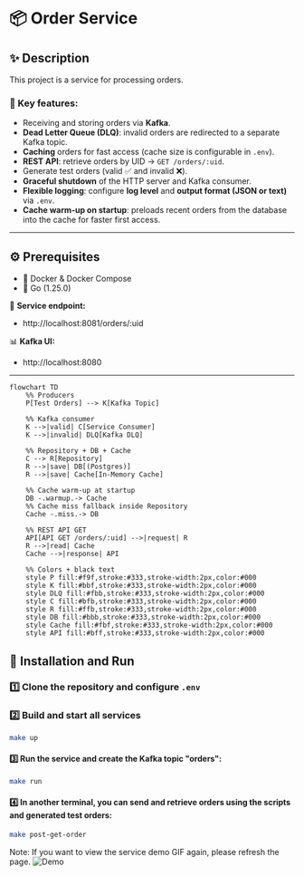 # 📦 Order Service

## ✨ Description
This project is a service for processing orders.  

### 🔑 Key features:
-  Receiving and storing orders via **Kafka**.  
-  **Dead Letter Queue (DLQ)**: invalid orders are redirected to a separate Kafka topic.  
-  **Caching** orders for fast access (cache size is configurable in `.env`).  
-  **REST API**: retrieve orders by UID → `GET /orders/:uid`.  
-  Generate test orders (valid ✅ and invalid ❌).  
- **Graceful shutdown** of the HTTP server and Kafka consumer.  
-  **Flexible logging**: configure **log level** and **output format (JSON or text)** via `.env`.  
- **Cache warm-up on startup**: preloads recent orders from the database into the cache for faster first access.


---

## ⚙️ Prerequisites
- 🐳 Docker & Docker Compose  
- 🐹 Go (1.25.0)  

📍 **Service endpoint:**  
- http://localhost:8081/orders/:uid  

📊 **Kafka UI:**  
- http://localhost:8080  

---


```mermaid
flowchart TD
    %% Producers
    P[Test Orders] --> K[Kafka Topic]

    %% Kafka consumer
    K -->|valid| C[Service Consumer]
    K -->|invalid| DLQ[Kafka DLQ]

    %% Repository + DB + Cache
    C --> R[Repository]
    R -->|save| DB[(Postgres)]
    R -->|save| Cache[In-Memory Cache]

    %% Cache warm-up at startup
    DB -.warmup.-> Cache
    %% Cache miss fallback inside Repository
    Cache -.miss.-> DB

    %% REST API GET
    API[API GET /orders/:uid] -->|request| R
    R -->|read| Cache
    Cache -->|response| API

    %% Colors + black text
    style P fill:#f9f,stroke:#333,stroke-width:2px,color:#000
    style K fill:#bbf,stroke:#333,stroke-width:2px,color:#000
    style DLQ fill:#fbb,stroke:#333,stroke-width:2px,color:#000
    style C fill:#bfb,stroke:#333,stroke-width:2px,color:#000
    style R fill:#ffb,stroke:#333,stroke-width:2px,color:#000
    style DB fill:#bbb,stroke:#333,stroke-width:2px,color:#000
    style Cache fill:#fbf,stroke:#333,stroke-width:2px,color:#000
    style API fill:#bff,stroke:#333,stroke-width:2px,color:#000
```

## 🚀 Installation and Run

### 1️⃣ Clone the repository and configure `.env`

### 2️⃣ Build and start all services
```bash
make up
```
#### 3️⃣ Run the service and create the Kafka topic "orders":
```bash
make run
```
#### 4️⃣ In another terminal, you can send and retrieve orders using the scripts and generated test orders:
```bash
make post-get-order
```
Note: If you want to view the service demo GIF again, please refresh the page.
![Demo](order_show.gif)
